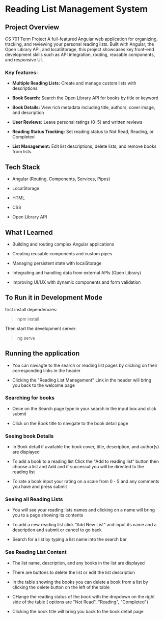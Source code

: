 # Reading List Management System

## Project Overview
CS 701 Term Project
A full-featured Angular web application for organizing, tracking, and reviewing your personal reading lists. Built with Angular, the Open Library API, and localStorage, this project showcases key front-end development skills such as API integration, routing, reusable components, and responsive UI.

### Key features:

- **Multiple Reading Lists:** Create and manage custom lists with descriptions

- **Book Search:** Search the Open Library API for books by title or keyword

- **Book Details:** View rich metadata including title, authors, cover image, and description

- **User Reviews:** Leave personal ratings (0–5) and written reviews

- **Reading Status Tracking:** Set reading status to Not Read, Reading, or Completed

- **List Management:** Edit list descriptions, delete lists, and remove books from lists

## Tech Stack

- Angular (Routing, Components, Services, Pipes)

- LocalStorage

- HTML

- CSS

- Open Library API

## What I Learned

- Building and routing complex Angular applications

- Creating reusable components and custom pipes

- Managing persistent state with localStorage

- Integrating and handling data from external APIs (Open Library)
  
- Improving UI/UX with dynamic components and form validation


## To Run it in Development Mode

first install dependencies:

> npm install

Then start the development server:

> ng serve

## Running the application

- You can naviagte to the search or reading list pages by clicking on their corresponding links in the header

- Clicking the "Reading List Management" Link in the header will bring you back to the welcome page

### Searching for books

- Once on the Search page type in your search in the input box and click submit

- Click on the Book title to navigate to the book detail page

### Seeing book Details

- In Book detail if available the book cover, title, description, and author(s) are displayed

- To add a book to a reading list Click the "Add to reading list" button then choose a list and Add and if successul you will be directed to the reading list

- To rate a book input your rating on a scale from 0 - 5 and any comments you have and press submit

### Seeing all Reading Lists

- You will see your reading lists names and clicking on a name will bring you to a page showing its contents

- To add a new reading list click "Add New List" and input its name and a description and submit or cancel to go back

- Search for a list by typing a list name into the search bar 

### See Reading List Content

- The list name, description, and any books in the list are displayed

- There are buttons to delete the list or edit the list description

- In the table showing the books you can delete a book from a list by clicking the delete button on the left of the table

- CHange the reading status of the book with the dropdown on the right side of the table ( options are "Not Read", "Reading", "Completed")

- Clicking the book title will bring you back to the book detail page

